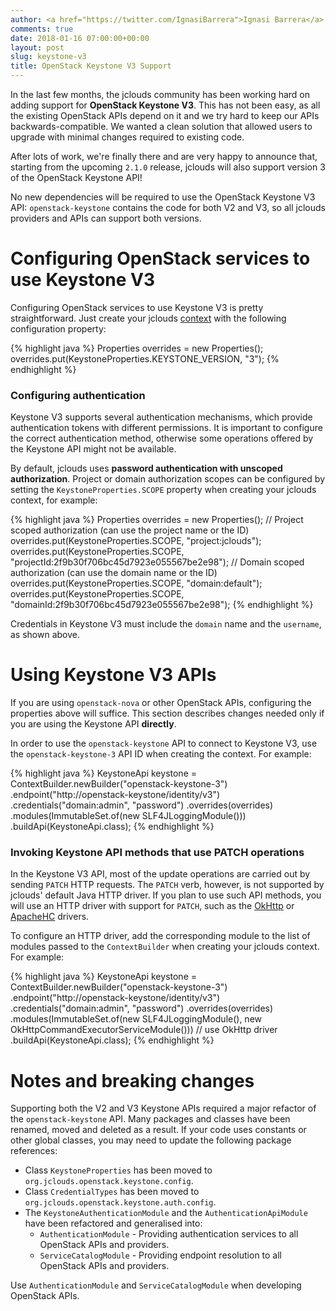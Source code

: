 ```yaml
---
author: <a href="https://twitter.com/IgnasiBarrera">Ignasi Barrera</a>
comments: true
date: 2018-01-16 07:00:00+00:00
layout: post
slug: keystone-v3
title: OpenStack Keystone V3 Support
---
```


In the last few months, the jclouds community has been working hard on adding support for **OpenStack Keystone V3**. This has not been easy, as all the existing OpenStack APIs depend on it and we try hard to keep our APIs backwards-compatible. We wanted a clean solution that allowed users to upgrade with minimal changes required to existing code.

After lots of work, we're finally there and are very happy to announce that, starting from the upcoming `2.1.0` release, jclouds will also support version 3 of the OpenStack Keystone API!
<!--more-->

No new dependencies will be required to use the OpenStack Keystone V3 API: `openstack-keystone` contains the code for both V2 and V3, so all jclouds providers and APIs can support both versions.

# Configuring OpenStack services to use Keystone V3

Configuring OpenStack services to use Keystone V3 is pretty straightforward. Just create your jclouds [context](/start/concepts/) with the following configuration property:

{% highlight java %}
Properties overrides = new Properties();
overrides.put(KeystoneProperties.KEYSTONE_VERSION, "3");
{% endhighlight %}

### Configuring authentication

Keystone V3 supports several authentication mechanisms, which provide authentication tokens with different permissions. It is important to configure the correct authentication method, otherwise some operations offered by the Keystone API might not be available.

By default, jclouds uses **password authentication with unscoped authorization**. Project or domain authorization scopes can be configured by setting the `KeystoneProperties.SCOPE` property when creating your jclouds context, for example:

{% highlight java %}
Properties overrides = new Properties();
// Project scoped authorization (can use the project name or the ID)
overrides.put(KeystoneProperties.SCOPE, "project:jclouds");
overrides.put(KeystoneProperties.SCOPE, "projectId:2f9b30f706bc45d7923e055567be2e98");
// Domain scoped authorization (can use the domain name or the ID)
overrides.put(KeystoneProperties.SCOPE, "domain:default");
overrides.put(KeystoneProperties.SCOPE, "domainId:2f9b30f706bc45d7923e055567be2e98");
{% endhighlight %}

Credentials in Keystone V3 must include the `domain` name and the `username`, as shown above.

# Using Keystone V3 APIs

If you are using `openstack-nova` or other OpenStack APIs, configuring the properties above will suffice. This section describes changes needed only if you are using the Keystone API **directly**.

In order to use the `openstack-keystone` API to connect to Keystone V3, use the `openstack-keystone-3` API ID when creating the context. For example:

{% highlight java %}
KeystoneApi keystone = ContextBuilder.newBuilder("openstack-keystone-3")
   .endpoint("http://openstack-keystone/identity/v3")
   .credentials("domain:admin", "password")
   .overrides(overrides)
   .modules(ImmutableSet.of(new SLF4JLoggingModule()))
   .buildApi(KeystoneApi.class);
{% endhighlight %}

### Invoking Keystone API methods that use PATCH operations

In the Keystone V3 API, most of the update operations are carried out by sending `PATCH` HTTP requests. The `PATCH` verb, however, is not supported by jclouds' default Java HTTP driver. If you plan to use such API methods, you will use an HTTP driver with support for `PATCH`, such as the [OkHttp](https://github.com/jclouds/jclouds/tree/master/drivers/okhttp) or [ApacheHC](https://github.com/jclouds/jclouds/tree/master/drivers/apachehc) drivers.

To configure an HTTP driver, add the corresponding module to the list of modules passed to the `ContextBuilder` when creating your jclouds context. For example:

{% highlight java %}
KeystoneApi keystone = ContextBuilder.newBuilder("openstack-keystone-3")
   .endpoint("http://openstack-keystone/identity/v3")
   .credentials("domain:admin", "password")
   .overrides(overrides)
   .modules(ImmutableSet.of(new SLF4JLoggingModule(), new OkHttpCommandExecutorServiceModule())) // use OkHttp driver
   .buildApi(KeystoneApi.class);
{% endhighlight %}

# Notes and breaking changes

Supporting both the V2 and V3 Keystone APIs required a major refactor of the `openstack-keystone` API. Many packages and classes have been renamed, moved and deleted as a result. If your code uses constants or other global classes, you may need to update the following package references:

* Class `KeystoneProperties` has been moved to `org.jclouds.openstack.keystone.config`.
* Class `CredentialTypes` has been moved to `org.jclouds.openstack.keystone.auth.config`.
* The `KeystoneAuthenticationModule` and the `AuthenticationApiModule` have been refactored and generalised into:
  * `AuthenticationModule` - Providing authentication services to all OpenStack APIs and providers.
  * `ServiceCatalogModule` - Providing endpoint resolution to all OpenStack APIs and providers.

Use `AuthenticationModule` and `ServiceCatalogModule` when developing OpenStack APIs.
